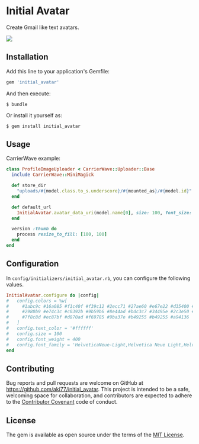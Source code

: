 # Initial Avatar

Create Gmail like text avatars.

![](https://cldup.com/IbyArDI6fV.png)

## Installation

Add this line to your application's Gemfile:

```ruby
gem 'initial_avatar'
```

And then execute:

```
$ bundle
```

Or install it yourself as:

```
$ gem install initial_avatar
```

## Usage

CarrierWave example:

```ruby
class ProfileImageUploader < CarrierWave::Uploader::Base
  include CarrierWave::MiniMagick

  def store_dir
    "uploads/#{model.class.to_s.underscore}/#{mounted_as}/#{model.id}"
  end

  def default_url
    InitialAvatar.avatar_data_uri(model.name[0], size: 100, font_size: 70)
  end

  version :thumb do
    process resize_to_fill: [100, 100]
  end
end
```

## Configuration

In `config/initializers/initial_avatar.rb`, you can configure the following values.

```ruby
InitialAvatar.configure do |config|
#   config.colors = %w[
#     #1abc9c #16a085 #f1c40f #f39c12 #2ecc71 #27ae60 #e67e22 #d35400 #3498db
#     #2980b9 #e74c3c #c0392b #9b59b6 #8e44ad #bdc3c7 #34495e #2c3e50 #95a5a6
#     #7f8c8d #ec87bf #d870ad #f69785 #9ba37e #b49255 #b49255 #a94136
#   ]
#   config.text_color = '#ffffff'
#   config.size = 100
#   config.font_weight = 400
#   config.font_family = 'HelveticaNeue-Light,Helvetica Neue Light,Helvetica Neue,Helvetica, Arial,Lucida Grande, sans-serif'
end
```

## Contributing

Bug reports and pull requests are welcome on GitHub at https://github.com/aki77/initial_avatar. This project is intended to be a safe, welcoming space for collaboration, and contributors are expected to adhere to the [Contributor Covenant](http://contributor-covenant.org) code of conduct.

## License

The gem is available as open source under the terms of the [MIT License](https://opensource.org/licenses/MIT).
